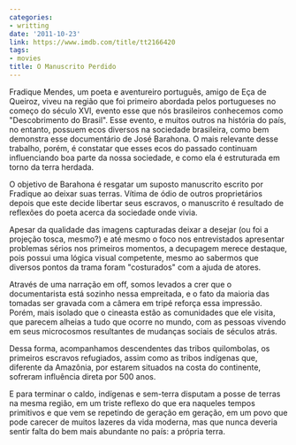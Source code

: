 ```yaml
---
categories:
- writting
date: '2011-10-23'
link: https://www.imdb.com/title/tt2166420
tags:
- movies
title: O Manuscrito Perdido
---
```


Fradique Mendes, um poeta e aventureiro português, amigo de Eça de Queiroz, viveu na região que foi primeiro abordada pelos portugueses no começo do século XVI, evento esse que nós brasileiros conhecemos como "Descobrimento do Brasil". Esse evento, e muitos outros na história do país, no entanto, possuem ecos diversos na sociedade brasileira, como bem demonstra esse documentário de José Barahona. O mais relevante desse trabalho, porém, é constatar que esses ecos do passado continuam influenciando boa parte da nossa sociedade, e como ela é estruturada em torno da terra herdada.

O objetivo de Barahona é resgatar um suposto manuscrito escrito por Fradique ao deixar suas terras. Vítima de ódio de outros proprietários depois que este decide libertar seus escravos, o manuscrito é resultado de reflexões do poeta acerca da sociedade onde vivia.

Apesar da qualidade das imagens capturadas deixar a desejar (ou foi a projeção tosca, mesmo?) e até mesmo o foco nos entrevistados apresentar problemas sérios nos primeiros momentos, a decupagem merece destaque, pois possui uma lógica visual competente, mesmo ao sabermos que diversos pontos da trama foram "costurados" com a ajuda de atores.

Através de uma narração em off, somos levados a crer que o documentarista está sozinho nessa empreitada, e o fato da maioria das tomadas ser gravada com a câmera em tripé reforça essa impressão. Porém, mais isolado que o cineasta estão as comunidades que ele visita, que parecem alheias a tudo que ocorre no mundo, com as pessoas vivendo em seus microcosmos resultantes de mudanças sociais de séculos atrás.

Dessa forma, acompanhamos descendentes das tribos quilombolas, os primeiros escravos refugiados, assim como as tribos indígenas que, diferente da Amazônia, por estarem situados na costa do continente, sofreram influência direta por 500 anos.

E para terminar o caldo, indígenas e sem-terra disputam a posse de terras na mesma região, em um triste reflexo do que era naqueles tempos primitivos e que vem se repetindo de geração em geração, em um povo que pode carecer de muitos lazeres da vida moderna, mas que nunca deveria sentir falta do bem mais abundante no país: a própria terra.

